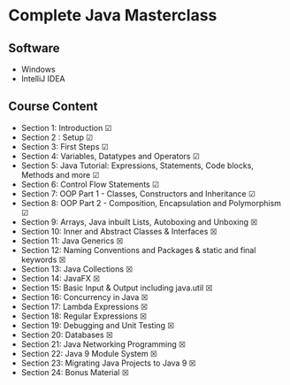 # Complete Java Masterclass

## Software
* Windows
* IntelliJ IDEA

## Course Content 
* Section 1: Introduction ☑
* Section 2 : Setup ☑
* Section 3: First Steps ☑
* Section 4: Variables, Datatypes and Operators ☑
* Section 5: Java Tutorial: Expressions, Statements, Code blocks, Methods and more ☑
* Section 6: Control Flow Statements ☑
* Section 7: OOP Part 1 - Classes, Constructors and Inheritance ☑
* Section 8: OOP Part 2 - Composition, Encapsulation and Polymorphism ☑
* Section 9: Arrays, Java inbuilt Lists, Autoboxing and Unboxing ☒
* Section 10: Inner and Abstract Classes & Interfaces ☒
* Section 11: Java Generics ☒
* Section 12: Naming Conventions and Packages & static and final keywords ☒
* Section 13: Java Collections ☒
* Section 14: JavaFX ☒
* Section 15: Basic Input & Output including java.util ☒
* Section 16: Concurrency in Java ☒
* Section 17: Lambda Expressions ☒
* Section 18: Regular Expressions ☒
* Section 19: Debugging and Unit Testing ☒
* Section 20: Databases ☒
* Section 21: Java Networking Programming ☒
* Section 22: Java 9 Module System ☒
* Section 23: Migrating Java Projects to Java 9 ☒
* Section 24: Bonus Material ☒


